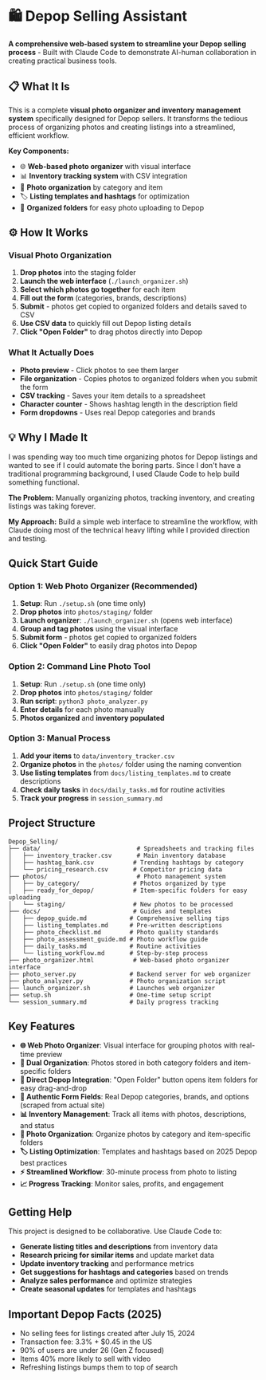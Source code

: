 # 🛍️ Depop Selling Assistant

**A comprehensive web-based system to streamline your Depop selling process** - Built with Claude Code to demonstrate AI-human collaboration in creating practical business tools.

## 📋 What It Is

This is a complete **visual photo organizer and inventory management system** specifically designed for Depop sellers. It transforms the tedious process of organizing photos and creating listings into a streamlined, efficient workflow.

**Key Components:**
- 🌐 **Web-based photo organizer** with visual interface
- 📊 **Inventory tracking system** with CSV integration  
- 📸 **Photo organization** by category and item
- 🏷️ **Listing templates and hashtags** for optimization
- 📁 **Organized folders** for easy photo uploading to Depop

## ⚙️ How It Works

### Visual Photo Organization
1. **Drop photos** into the staging folder
2. **Launch the web interface** (`./launch_organizer.sh`)
3. **Select which photos go together** for each item
4. **Fill out the form** (categories, brands, descriptions)
5. **Submit** - photos get copied to organized folders and details saved to CSV
6. **Use CSV data** to quickly fill out Depop listing details
7. **Click "Open Folder"** to drag photos directly into Depop

### What It Actually Does
- **Photo preview** - Click photos to see them larger
- **File organization** - Copies photos to organized folders when you submit the form
- **CSV tracking** - Saves your item details to a spreadsheet
- **Character counter** - Shows hashtag length in the description field
- **Form dropdowns** - Uses real Depop categories and brands

## 💡 Why I Made It

I was spending way too much time organizing photos for Depop listings and wanted to see if I could automate the boring parts. Since I don't have a traditional programming background, I used Claude Code to help build something functional.

**The Problem:** Manually organizing photos, tracking inventory, and creating listings was taking forever.

**My Approach:** Build a simple web interface to streamline the workflow, with Claude doing most of the technical heavy lifting while I provided direction and testing.

## Quick Start Guide

### Option 1: Web Photo Organizer (Recommended)
1. **Setup**: Run `./setup.sh` (one time only)
2. **Drop photos** into `photos/staging/` folder  
3. **Launch organizer**: `./launch_organizer.sh` (opens web interface)
4. **Group and tag photos** using the visual interface
5. **Submit form** - photos get copied to organized folders  
6. **Click "Open Folder"** to easily drag photos into Depop

### Option 2: Command Line Photo Tool  
1. **Setup**: Run `./setup.sh` (one time only)
2. **Drop photos** into `photos/staging/` folder  
3. **Run script**: `python3 photo_analyzer.py`
4. **Enter details** for each photo manually
5. **Photos organized** and **inventory populated**

### Option 3: Manual Process
1. **Add your items** to `data/inventory_tracker.csv`
2. **Organize photos** in the `photos/` folder using the naming convention
3. **Use listing templates** from `docs/listing_templates.md` to create descriptions
4. **Check daily tasks** in `docs/daily_tasks.md` for routine activities
5. **Track your progress** in `session_summary.md`

## Project Structure

```
Depop_Selling/
├── data/                           # Spreadsheets and tracking files
│   ├── inventory_tracker.csv       # Main inventory database
│   ├── hashtag_bank.csv           # Trending hashtags by category
│   └── pricing_research.csv       # Competitor pricing data
├── photos/                         # Photo management system
│   ├── by_category/               # Photos organized by type
│   ├── ready_for_depop/           # Item-specific folders for easy uploading
│   └── staging/                   # New photos to be processed
├── docs/                          # Guides and templates
│   ├── depop_guide.md            # Comprehensive selling tips
│   ├── listing_templates.md      # Pre-written descriptions
│   ├── photo_checklist.md        # Photo quality standards
│   ├── photo_assessment_guide.md # Photo workflow guide
│   ├── daily_tasks.md            # Routine activities
│   └── listing_workflow.md       # Step-by-step process
├── photo_organizer.html           # Web-based photo organizer interface
├── photo_server.py               # Backend server for web organizer
├── photo_analyzer.py             # Photo organization script
├── launch_organizer.sh           # Launches web organizer
├── setup.sh                      # One-time setup script
└── session_summary.md            # Daily progress tracking
```

## Key Features

- **🌐 Web Photo Organizer**: Visual interface for grouping photos with real-time preview
- **📁 Dual Organization**: Photos stored in both category folders and item-specific folders  
- **🔗 Direct Depop Integration**: "Open Folder" button opens item folders for easy drag-and-drop
- **🎯 Authentic Form Fields**: Real Depop categories, brands, and options (scraped from actual site)
- **📊 Inventory Management**: Track all items with photos, descriptions, and status
- **📸 Photo Organization**: Organize photos by category and item-specific folders
- **🏷️ Listing Optimization**: Templates and hashtags based on 2025 Depop best practices
- **⚡ Streamlined Workflow**: 30-minute process from photo to listing
- **📈 Progress Tracking**: Monitor sales, profits, and engagement

## Getting Help

This project is designed to be collaborative. Use Claude Code to:
- **Generate listing titles and descriptions** from inventory data
- **Research pricing for similar items** and update market data
- **Update inventory tracking** and performance metrics
- **Get suggestions for hashtags and categories** based on trends
- **Analyze sales performance** and optimize strategies
- **Create seasonal updates** for templates and hashtags

## Important Depop Facts (2025)
- No selling fees for listings created after July 15, 2024
- Transaction fee: 3.3% + $0.45 in the US
- 90% of users are under 26 (Gen Z focused)
- Items 40% more likely to sell with video
- Refreshing listings bumps them to top of search

